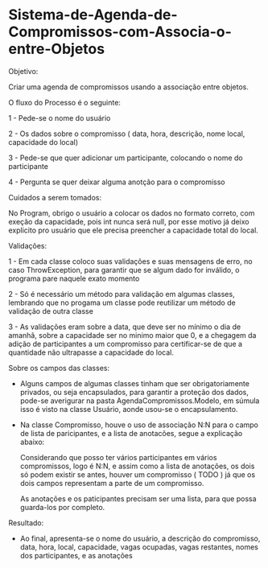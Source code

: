 # Sistema-de-Agenda-de-Compromissos-com-Associa-o-entre-Objetos

Objetivo:

Criar uma agenda de compromissos usando a associação entre objetos.

O fluxo do Processo é o seguinte:

1 - Pede-se o nome do usuário

2 - Os dados sobre o compromisso ( data, hora, descrição, nome local, capacidade do local)

3 - Pede-se que quer adicionar um participante, colocando o nome do participante

4 - Pergunta se quer deixar alguma anotção para o compromisso

Cuidados a serem tomados:

No Program, obrigo o usuário a colocar os dados no formato correto, com exeção da capacidade, pois int nunca será null, por esse motivo já deixo explicito pro usuário que ele precisa preencher a capacidade total do local.

Validações:

1 - Em cada classe coloco suas validações e suas mensagens de erro, no caso ThrowException, para garantir que se algum dado for inválido, o programa pare naquele exato momento

2 - Só é necessário um método para validação em algumas classes, lembrando que no progama um classe pode reutilizar um método de validação de outra classe

3 - As validações eram sobre a data, que deve ser no mínimo o dia de amanhã, sobre a capacidade ser no minimo maior que 0, e a chegagem da adição de participantes a um compromisso para certificar-se de que a quantidade não ultrapasse a capacidade do local.

Sobre os campos das classes:

- Alguns campos de algumas classes tinham que ser obrigatoriamente privados, ou seja encapsulados, para garantir a proteção dos dados, pode-se averigurar na pasta AgendaCompromissos.Modelo, em súmula isso é visto na classe Usuário, aonde usou-se o encapsulamento.

- Na classe Compromisso, houve o uso de associação N:N para o campo de lista de paricipantes, e a lista de anotacões, segue a explicação abaixo:

  Considerando que posso ter vários participantes em vários compromissos, logo é N:N, e assim como a lista de anotações, os dois só podem existir se antes, houver um compromisso ( TODO ) já que os dois campos  representam a parte de um compromisso.

  As anotações e os paticipantes precisam ser uma lista, para que possa guarda-los por completo.

 Resultado:

 - Ao final, apresenta-se o nome do usuário, a descrição do compromisso, data, hora, local, capacidade, vagas ocupadas, vagas restantes, nomes dos participantes, e as anotações

